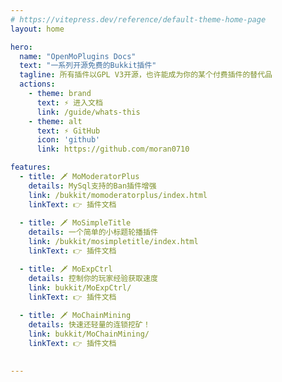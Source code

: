 ```yaml
---
# https://vitepress.dev/reference/default-theme-home-page
layout: home

hero:
  name: "OpenMoPlugins Docs"
  text: "一系列开源免费的Bukkit插件"
  tagline: 所有插件以GPL V3开源，也许能成为你的某个付费插件的替代品
  actions:
    - theme: brand
      text: ⚡ 进入文档
      link: /guide/whats-this
    - theme: alt
      text: ⚡ GitHub
      icon: 'github'
      link: https://github.com/moran0710

features:
  - title: 🗡 MoModeratorPlus
    details: MySql支持的Ban插件增强
    link: /bukkit/momoderatorplus/index.html
    linkText: 👉 插件文档
  
  - title: 🗡 MoSimpleTitle
    details: 一个简单的小标题轮播插件
    link: /bukkit/mosimpletitle/index.html
    linkText: 👉 插件文档

  - title: 🗡 MoExpCtrl
    details: 控制你的玩家经验获取速度
    link: bukkit/MoExpCtrl/
    linkText: 👉 插件文档
    
  - title: 🗡 MoChainMining
    details: 快速还轻量的连锁挖矿！
    link: bukkit/MoChainMining/
    linkText: 👉 插件文档
    

---
```


